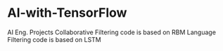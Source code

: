 # AI-with-TensorFlow
AI Eng. Projects
Collaborative Filtering code is based on RBM
Language Filtering code is based on LSTM
